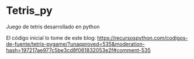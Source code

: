 # Tetris_py
Juego de tetris desarrollado en python

El código inicial lo tome de este blog: 
  https://recursospython.com/codigos-de-fuente/tetris-pygame/?unapproved=535&moderation-hash=197217ae977c5be3cd8f061832053e2f#comment-535
